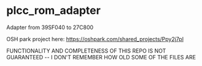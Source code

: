 # plcc_rom_adapter
Adapter from 39SF040 to 27C800

OSH park project here: https://oshpark.com/shared_projects/Ppy2j7pl

FUNCTIONALITY AND COMPLETENESS OF THIS REPO IS NOT GUARANTEED -- I DON'T REMEMBER HOW OLD SOME OF THE FILES ARE
